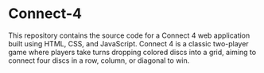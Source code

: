 # Connect-4
This repository contains the source code for a Connect 4 web application built using HTML, CSS, and JavaScript. Connect 4 is a classic two-player game where players take turns dropping colored discs into a grid, aiming to connect four discs in a row, column, or diagonal to win.
